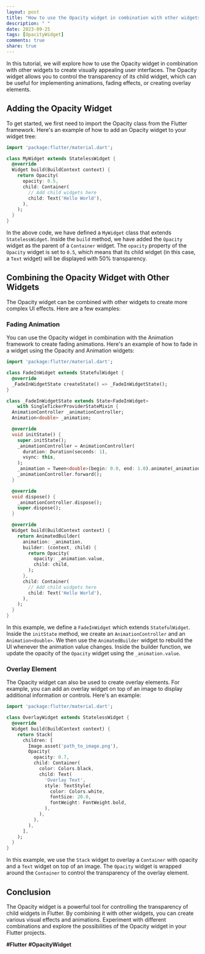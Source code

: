 ```yaml
---
layout: post
title: "How to use the Opacity widget in combination with other widgets"
description: " "
date: 2023-09-25
tags: [OpacityWidget]
comments: true
share: true
---
```


In this tutorial, we will explore how to use the Opacity widget in combination with other widgets to create visually appealing user interfaces. The Opacity widget allows you to control the transparency of its child widget, which can be useful for implementing animations, fading effects, or creating overlay elements.

## Adding the Opacity Widget

To get started, we first need to import the Opacity class from the Flutter framework. Here's an example of how to add an Opacity widget to your widget tree:

```dart
import 'package:flutter/material.dart';

class MyWidget extends StatelessWidget {
  @override
  Widget build(BuildContext context) {
    return Opacity(
      opacity: 0.5,
      child: Container(
        // Add child widgets here
        child: Text('Hello World'),
      ),
    );
  }
}
```

In the above code, we have defined a `MyWidget` class that extends `StatelessWidget`. Inside the `build` method, we have added the `Opacity` widget as the parent of a `Container` widget. The `opacity` property of the `Opacity` widget is set to `0.5`, which means that its child widget (in this case, a `Text` widget) will be displayed with 50% transparency.

## Combining the Opacity Widget with Other Widgets

The Opacity widget can be combined with other widgets to create more complex UI effects. Here are a few examples:

### Fading Animation

You can use the Opacity widget in combination with the Animation framework to create fading animations. Here's an example of how to fade in a widget using the Opacity and Animation widgets:

```dart
import 'package:flutter/material.dart';

class FadeInWidget extends StatefulWidget {
  @override
  _FadeInWidgetState createState() => _FadeInWidgetState();
}

class _FadeInWidgetState extends State<FadeInWidget>
    with SingleTickerProviderStateMixin {
  AnimationController _animationController;
  Animation<double> _animation;

  @override
  void initState() {
    super.initState();
    _animationController = AnimationController(
      duration: Duration(seconds: 1),
      vsync: this,
    );
    _animation = Tween<double>(begin: 0.0, end: 1.0).animate(_animationController);
    _animationController.forward();
  }

  @override
  void dispose() {
    _animationController.dispose();
    super.dispose();
  }

  @override
  Widget build(BuildContext context) {
    return AnimatedBuilder(
      animation: _animation,
      builder: (context, child) {
        return Opacity(
          opacity: _animation.value,
          child: child,
        );
      },
      child: Container(
        // Add child widgets here
        child: Text('Hello World'),
      ),
    );
  }
}
```

In this example, we define a `FadeInWidget` which extends `StatefulWidget`. Inside the `initState` method, we create an `AnimationController` and an `Animation<double>`. We then use the `AnimatedBuilder` widget to rebuild the UI whenever the animation value changes. Inside the builder function, we update the opacity of the `Opacity` widget using the `_animation.value`.

### Overlay Element

The Opacity widget can also be used to create overlay elements. For example, you can add an overlay widget on top of an image to display additional information or controls. Here's an example:

```dart
import 'package:flutter/material.dart';

class OverlayWidget extends StatelessWidget {
  @override
  Widget build(BuildContext context) {
    return Stack(
      children: [
        Image.asset('path_to_image.png'),
        Opacity(
          opacity: 0.7,
          child: Container(
            color: Colors.black,
            child: Text(
              'Overlay Text',
              style: TextStyle(
                color: Colors.white,
                fontSize: 20.0,
                fontWeight: FontWeight.bold,
              ),
            ),
          ),
        ),
      ],
    );
  }
}
```

In this example, we use the `Stack` widget to overlay a `Container` with opacity and a `Text` widget on top of an image. The `Opacity` widget is wrapped around the `Container` to control the transparency of the overlay element.

## Conclusion

The Opacity widget is a powerful tool for controlling the transparency of child widgets in Flutter. By combining it with other widgets, you can create various visual effects and animations. Experiment with different combinations and explore the possibilities of the Opacity widget in your Flutter projects.

**#Flutter** **#OpacityWidget**